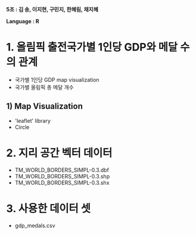 __5조 : 김 송, 이지현, 구민지, 한혜림, 채지혜__

**Language : R**

# 1. 올림픽 출전국가별 1인당 GDP와 메달 수의 관계
  - 국가별 1인당 GDP map visualization
  - 국가별 올림픽 총 메달 개수
## 1) Map Visualization 
  - 'leaflet' library
  - Circle

# 2. 지리 공간 벡터 데이터
  - TM_WORLD_BORDERS_SIMPL-0.3.dbf
  - TM_WORLD_BORDERS_SIMPL-0.3.shp
  - TM_WORLD_BORDERS_SIMPL-0.3.shx

# 3. 사용한 데이터 셋
  - gdp_medals.csv

